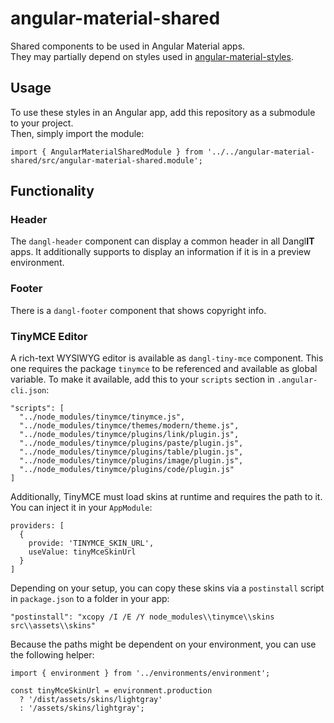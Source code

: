 # angular-material-shared
Shared components to be used in Angular Material apps.  
They may partially depend on styles used in [angular-material-styles](https://github.com/GeorgDangl/angular-material-styles).

## Usage

To use these styles in an Angular app, add this repository as a submodule to your project.  
Then, simply import the module:

    import { AngularMaterialSharedModule } from '../../angular-material-shared/src/angular-material-shared.module';

## Functionality

### Header

The `dangl-header` component can display a common header in all Dangl**IT** apps. It additionally supports to display an information if it is in a preview environment.

### Footer

There is a `dangl-footer` component that shows copyright info.

### TinyMCE Editor

A rich-text WYSIWYG editor is available as `dangl-tiny-mce` component. This one requires the package `tinymce` to be referenced and available as global variable. To make it available, add this to your `scripts` section in `.angular-cli.json`:

    "scripts": [
      "../node_modules/tinymce/tinymce.js",
      "../node_modules/tinymce/themes/modern/theme.js",
      "../node_modules/tinymce/plugins/link/plugin.js",
      "../node_modules/tinymce/plugins/paste/plugin.js",
      "../node_modules/tinymce/plugins/table/plugin.js",
      "../node_modules/tinymce/plugins/image/plugin.js",
      "../node_modules/tinymce/plugins/code/plugin.js"
    ]

Additionally, TinyMCE must load skins at runtime and requires the path to it. You can inject it in your `AppModule`:

    providers: [
      {
        provide: 'TINYMCE_SKIN_URL',
        useValue: tinyMceSkinUrl
      }
    ]

Depending on your setup, you can copy these skins via a `postinstall` script in `package.json` to a folder in your app:

    "postinstall": "xcopy /I /E /Y node_modules\\tinymce\\skins src\\assets\\skins"

Because the paths might be dependent on your environment, you can use the following helper:

    import { environment } from '../environments/environment';

    const tinyMceSkinUrl = environment.production
      ? '/dist/assets/skins/lightgray'
      : '/assets/skins/lightgray';
